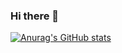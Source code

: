 ### Hi there 👋
[![Anurag's GitHub stats](https://github-readme-stats.vercel.app/api?username=BFadairo&count_private=true&theme=radical)](https://github.com/anuraghazra/github-readme-stats)
<!--
**BFadairo/BFadairo** is a ✨ _special_ ✨ repository because its `README.md` (this file) appears on your GitHub profile.

Here are some ideas to get you started:

- 🔭 I’m currently working on ...
- 🌱 I’m currently learning ...
- 👯 I’m looking to collaborate on ...
- 🤔 I’m looking for help with ...
- 💬 Ask me about ...
- 📫 How to reach me: ...
- 😄 Pronouns: ...
- ⚡ Fun fact: ...
-->
